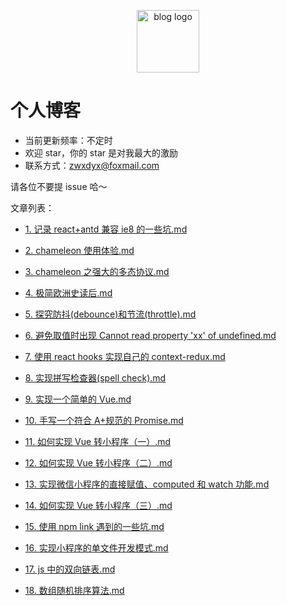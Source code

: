 <p align="center"><a href="https://www.zhangwenxiang.cn" target="_blank" rel="noopener noreferrer"><img width="100" src="https://blog-mars.oss-cn-hangzhou.aliyuncs.com/logo.jpg" alt="blog logo"></a></p>

# 个人博客

- 当前更新频率：不定时
- 欢迎 star，你的 star 是对我最大的激励
- 联系方式：zwxdyx@foxmail.com

请各位不要提 issue 哈～

文章列表：


  - [1. 记录 react+antd 兼容 ie8 的一些坑.md](https://github.com/Bowen7/Blog/issues/16)

  - [2. chameleon 使用体验.md](https://github.com/Bowen7/Blog/issues/)

  - [3. chameleon 之强大的多态协议.md](https://github.com/Bowen7/Blog/issues/)

  - [4. 极简欧洲史读后.md](https://github.com/Bowen7/Blog/issues/)

  - [5. 探究防抖(debounce)和节流(throttle).md](https://github.com/Bowen7/Blog/issues/)

  - [6. 避免取值时出现 Cannot read property &#39;xx&#39; of undefined.md](https://github.com/Bowen7/Blog/issues/)

  - [7. 使用 react hooks 实现自己的 context-redux.md](https://github.com/Bowen7/Blog/issues/)

  - [8. 实现拼写检查器(spell check).md](https://github.com/Bowen7/Blog/issues/)

  - [9. 实现一个简单的 Vue.md](https://github.com/Bowen7/Blog/issues/)

  - [10. 手写一个符合 A+规范的 Promise.md](https://github.com/Bowen7/Blog/issues/)

  - [11. 如何实现 Vue 转小程序（一）.md](https://github.com/Bowen7/Blog/issues/)

  - [12. 如何实现 Vue 转小程序（二）.md](https://github.com/Bowen7/Blog/issues/)

  - [13. 实现微信小程序的直接赋值、computed 和 watch 功能.md](https://github.com/Bowen7/Blog/issues/)

  - [14. 如何实现 Vue 转小程序（三）.md](https://github.com/Bowen7/Blog/issues/)

  - [15. 使用 npm link 遇到的一些坑.md](https://github.com/Bowen7/Blog/issues/)

  - [16. 实现小程序的单文件开发模式.md](https://github.com/Bowen7/Blog/issues/)

  - [17. js 中的双向链表.md](https://github.com/Bowen7/Blog/issues/)

  - [18. 数组随机排序算法.md](https://github.com/Bowen7/Blog/issues/)

